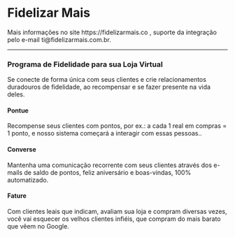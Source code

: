 # Fidelizar Mais

<div class="alert alert-info">
  Mais informações no site https://fidelizarmais.co , suporte da integração pelo e-mail ti@fidelizarmais.com.br.
</div>

___

### Programa de Fidelidade para sua Loja Virtual

Se conecte de forma única com seus clientes e crie relacionamentos duradouros de fidelidade, ao recompensar e se fazer presente na vida deles.

#### Pontue

Recompense seus clientes com pontos, por ex.: a cada 1 real em compras = 1 ponto, e nosso sistema começará a interagir com essas pessoas..

#### Converse

Mantenha uma comunicação recorrente com seus clientes através dos e-mails de saldo de pontos, feliz aniversário e boas-vindas, 100% automatizado.

#### Fature

Com clientes leais que indicam, avaliam sua loja e compram diversas vezes, você vai esquecer os velhos clientes infiéis, que compram do mais barato que vêem no Google.
